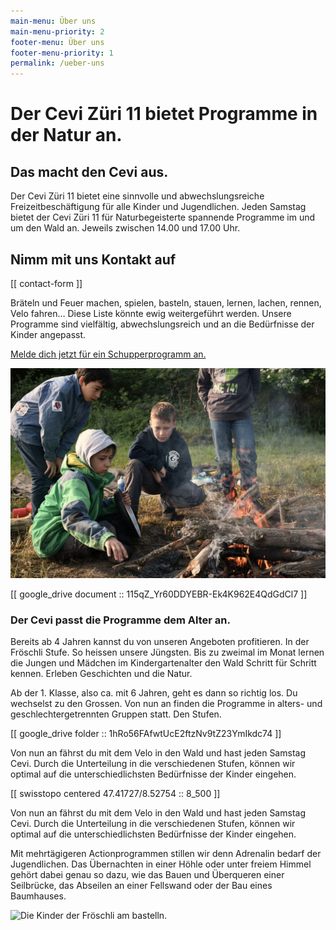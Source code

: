 ```yaml
---
main-menu: Über uns 
main-menu-priority: 2 
footer-menu: Über uns 
footer-menu-priority: 1 
permalink: /ueber-uns
---
```


# Der Cevi Züri 11 bietet Programme in der Natur an.

## Das macht den Cevi aus.

Der Cevi Züri 11 bietet eine sinnvolle und abwechslungsreiche Freizeitbeschäftigung für alle Kinder und Jugendlichen.
Jeden Samstag bietet der Cevi Züri 11 für Naturbegeisterte spannende Programme im und um den Wald an. Jeweils zwischen
14.00 und 17.00 Uhr.

## Nimm mit uns Kontakt auf
[[ contact-form ]]

Bräteln und Feuer machen, spielen, basteln, stauen, lernen, lachen, rennen, Velo fahren… Diese Liste könnte ewig
weitergeführt werden. Unsere Programme sind vielfältig, abwechslungsreich und an die Bedürfnisse der Kinder angepasst.

[Melde dich jetzt für ein Schupperprogramm an.](/neu-im-cevi)

![Der Zvieri auf dem Feuer ist ein fester Bestandteil unserer Programme.](/assets/Sinai_am_Feuer.jpg)

[[ google_drive document :: 115qZ_Yr60DDYEBR-Ek4K962E4QdGdCl7 ]]

### Der Cevi passt die Programme dem Alter an.

Bereits ab 4 Jahren kannst du von unseren Angeboten profitieren. In der Fröschli Stufe. So heissen unsere Jüngsten. Bis
zu zweimal im Monat lernen die Jungen und Mädchen im Kindergartenalter den Wald Schritt für Schritt kennen. Erleben
Geschichten und die Natur.

Ab der 1. Klasse, also ca. mit 6 Jahren, geht es dann so richtig los. Du wechselst zu den Grossen. Von nun an finden die
Programme in alters- und geschlechter­getrennten Gruppen statt. Den Stufen.

[[ google_drive folder :: 1hRo56FAfwtUcE2ftzNv9tZ23YmIkdc74 ]]

Von nun an fährst du mit dem Velo in den Wald und hast jeden Samstag Cevi. Durch die Unterteilung in die verschiedenen
Stufen, können wir optimal auf die unterschiedlichsten Bedürfnisse der Kinder eingehen.

[[ swisstopo centered 47.41727/8.52754 :: 8_500 ]]

Von nun an fährst du mit dem Velo in den Wald und hast jeden Samstag Cevi. Durch die Unterteilung in die verschiedenen
Stufen, können wir optimal auf die unterschiedlichsten Bedürfnisse der Kinder eingehen.

Mit mehrtägigeren Actionprogrammen stillen wir denn Adrenalin bedarf der Jugendlichen. Das Übernachten in einer Höhle
oder unter freiem Himmel gehört dabei genau so dazu, wie das Bauen und Überqueren einer Seilbrücke, das Abseilen an
einer Fellswand oder der Bau eines Baumhauses.

![Die Kinder der Fröschli am bastelln.](/assets/Froeschli.jpg)